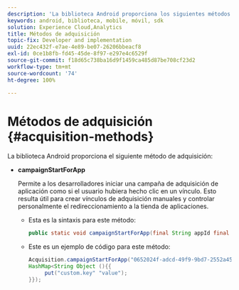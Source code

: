 ```yaml
---
description: 'La biblioteca Android proporciona los siguientes métodos de adquisición '
keywords: android, biblioteca, mobile, móvil, sdk
solution: Experience Cloud,Analytics
title: Métodos de adquisición
topic-fix: Developer and implementation
uuid: 22ec432f-e7ae-4e89-be07-26206bbeacf8
exl-id: 0ce1b8fb-fd45-45de-8f97-e297e4c6529f
source-git-commit: f18d65c738ba16d9f1459ca485d87be708cf23d2
workflow-type: tm+mt
source-wordcount: '74'
ht-degree: 100%

---
```


# Métodos de adquisición {#acquisition-methods}

La biblioteca Android proporciona el siguiente método de adquisición:

* **campaignStartForApp**

   Permite a los desarrolladores iniciar una campaña de adquisición de aplicación como si el usuario hubiera hecho clic en un vínculo. Esto resulta útil para crear vínculos de adquisición manuales y controlar personalmente el redireccionamiento a la tienda de aplicaciones.

   * Esta es la sintaxis para este método:

      ```java
      public static void campaignStartForApp(final String appId final Map<String Object> data); 
      ```

   * Este es un ejemplo de código para este método:

      ```java
      Acquisition.campaignStartForApp("0652024f-adcd-49f9-9bd7-2552a4564d2f" new 
      HashMap<String Object (){{
           put("custom.key" "value");
      }}); 
      ```
